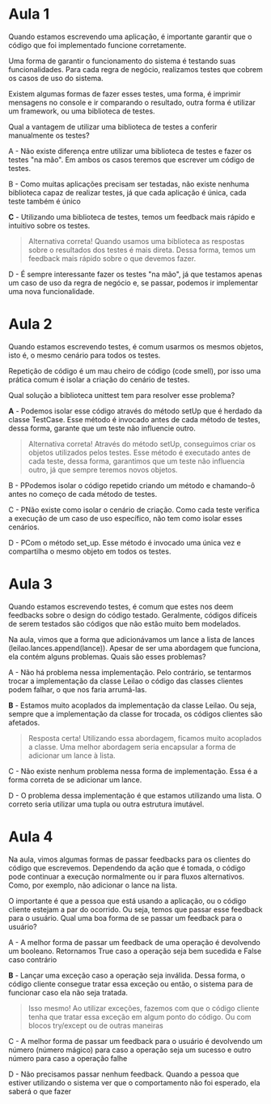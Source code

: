 # Aula 1

Quando estamos escrevendo uma aplicação, é importante garantir que o código que foi implementado funcione corretamente.

Uma forma de garantir o funcionamento do sistema é testando suas funcionalidades. Para cada regra de negócio, realizamos testes que cobrem os casos de uso do sistema.

Existem algumas formas de fazer esses testes, uma forma, é imprimir mensagens no console e ir comparando o resultado, outra forma é utilizar um framework, ou uma biblioteca de testes.

Qual a vantagem de utilizar uma biblioteca de testes a conferir manualmente os testes?

A - Não existe diferença entre utilizar uma biblioteca de testes e fazer os testes "na mão". Em ambos os casos teremos que escrever um código de testes.

B - Como muitas aplicações precisam ser testadas, não existe nenhuma biblioteca capaz de realizar testes, já que cada aplicação é única, cada teste também é único

__C__ - Utilizando uma biblioteca de testes, temos um feedback mais rápido e intuitivo sobre os testes.
> Alternativa correta! Quando usamos uma biblioteca as respostas sobre o resultados dos testes é mais direta. Dessa forma, temos um feedback mais rápido sobre o que devemos fazer.

D - É sempre interessante fazer os testes "na mão", já que testamos apenas um caso de uso da regra de negócio e, se passar, podemos ir implementar uma nova funcionalidade.

# Aula 2

Quando estamos escrevendo testes, é comum usarmos os mesmos objetos, isto é, o mesmo cenário para todos os testes.

Repetição de código é um mau cheiro de código (code smell), por isso uma prática comum é isolar a criação do cenário de testes.

Qual solução a biblioteca unittest tem para resolver esse problema?

__A__ - Podemos isolar esse código através do método setUp que é herdado da classe TestCase. Esse método é invocado antes de cada método de testes, dessa forma, garante que um teste não influencie outro.
> Alternativa correta! Através do método setUp, conseguimos criar os objetos utilizados pelos testes. Esse método é executado antes de cada teste, dessa forma, garantimos que um teste não influencia outro, já que sempre teremos novos objetos.

B - PPodemos isolar o código repetido criando um método e chamando-ô antes no começo de cada método de testes.

C - PNão existe como isolar o cenário de criação. Como cada teste verifica a execução de um caso de uso específico, não tem como isolar esses cenários.

D - PCom o método set_up. Esse método é invocado uma única vez e compartilha o mesmo objeto em todos os testes.

# Aula 3

Quando estamos escrevendo testes, é comum que estes nos deem feedbacks sobre o design do código testado. Geralmente, códigos difíceis de serem testados são códigos que não estão muito bem modelados.

Na aula, vimos que a forma que adicionávamos um lance a lista de lances (leilao.lances.append(lance)). Apesar de ser uma abordagem que funciona, ela contém alguns problemas. Quais são esses problemas?

A - Não há problema nessa implementação. Pelo contrário, se tentarmos trocar a implementação da classe Leilao o código das classes clientes podem falhar, o que nos faria arrumá-las.

__B__ - Estamos muito acoplados da implementação da classe Leilao. Ou seja, sempre que a implementação da classe for trocada, os códigos clientes são afetados.
> Resposta certa! Utilizando essa abordagem, ficamos muito acoplados a classe. Uma melhor abordagem seria encapsular a forma de adicionar um lance à lista.

C - Não existe nenhum problema nessa forma de implementação. Essa é a forma correta de se adicionar um lance.

D - O problema dessa implementação é que estamos utilizando uma lista. O correto seria utilizar uma tupla ou outra estrutura imutável.

# Aula 4

Na aula, vimos algumas formas de passar feedbacks para os clientes do código que escrevemos. Dependendo da ação que é tomada, o código pode continuar a execução normalmente ou ir para fluxos alternativos. Como, por exemplo, não adicionar o lance na lista.

O importante é que a pessoa que está usando a aplicação, ou o código cliente estejam a par do ocorrido. Ou seja, temos que passar esse feedback para o usuário. Qual uma boa forma de se passar um feedback para o usuário?

A - A melhor forma de passar um feedback de uma operação é devolvendo um booleano. Retornamos True caso a operação seja bem sucedida e False caso contrário

__B__ - Lançar uma exceção caso a operação seja inválida. Dessa forma, o código cliente consegue tratar essa exceção ou então, o sistema para de funcionar caso ela não seja tratada.
> Isso mesmo! Ao utilizar exceções, fazemos com que o código cliente tenha que tratar essa exceção em algum ponto do código. Ou com blocos try/except ou de outras maneiras

C - A melhor forma de passar um feedback para o usuário é devolvendo um número (número mágico) para caso a operação seja um sucesso e outro número para caso a operação falhe

D - Não precisamos passar nenhum feedback. Quando a pessoa que estiver utilizando o sistema ver que o comportamento não foi esperado, ela saberá o que fazer
